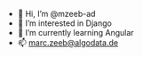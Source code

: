 - 👋 Hi, I’m @mzeeb-ad
- 👀 I’m interested in Django
- 🌱 I’m currently learning Angular
- 📫 marc.zeeb@algodata.de

<!---
mzeeb-ad/mzeeb-ad is a ✨ special ✨ repository because its `README.md` (this file) appears on your GitHub profile.
You can click the Preview link to take a look at your changes.
--->
